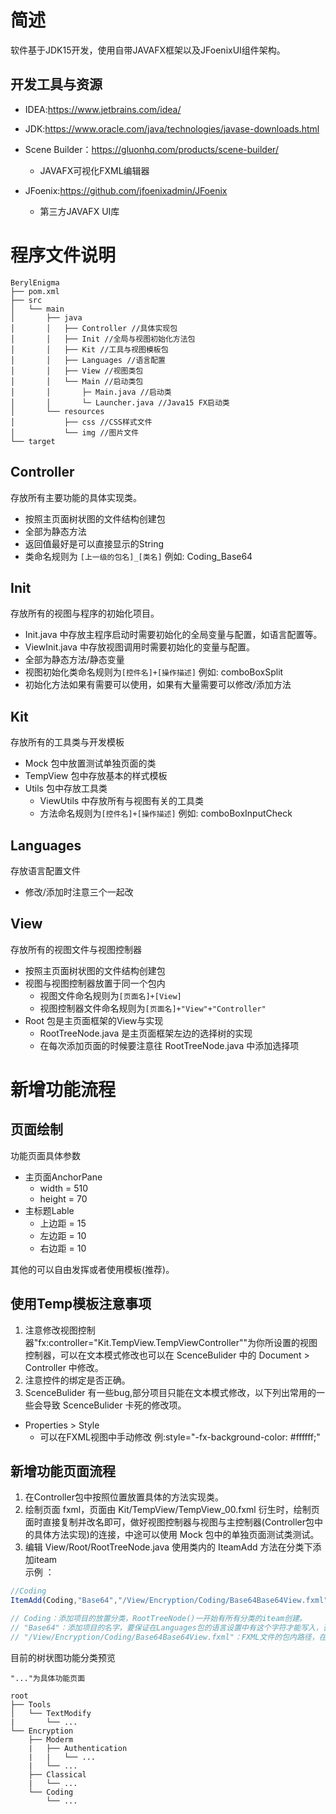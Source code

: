 # 简述
软件基于JDK15开发，使用自带JAVAFX框架以及JFoenixUI组件架构。

## 开发工具与资源
- IDEA:https://www.jetbrains.com/idea/

- JDK:https://www.oracle.com/java/technologies/javase-downloads.html

- Scene Builder：https://gluonhq.com/products/scene-builder/
  - JAVAFX可视化FXML编辑器

- JFoenix:https://github.com/jfoenixadmin/JFoenix
  - 第三方JAVAFX UI库

# 程序文件说明
```
BerylEnigma
├── pom.xml
├── src
│   └── main
│       ├── java
│       │   ├── Controller //具体实现包
│       │   ├── Init //全局与视图初始化方法包
│       │   ├── Kit //工具与视图模板包
│       │   ├── Languages //语言配置
│       │   ├── View //视图类包
│       │   └── Main //启动类包
│       │       ├─ Main.java //启动类
│       │       └─ Launcher.java //Java15 FX启动类
│       └── resources
│           ├── css //CSS样式文件
│           └── img //图片文件
└── target
```
## Controller
存放所有主要功能的具体实现类。

- 按照主页面树状图的文件结构创建包
- 全部为静态方法
- 返回值最好是可以直接显示的String
- 类命名规则为 `[上一级的包名]_[类名]` 例如: Coding_Base64

## Init
存放所有的视图与程序的初始化项目。

- Init.java 中存放主程序启动时需要初始化的全局变量与配置，如语言配置等。
- ViewInit.java 中存放视图调用时需要初始化的变量与配置。
- 全部为静态方法/静态变量
- 视图初始化类命名规则为`[控件名]+[操作描述]` 例如: comboBoxSplit
- 初始化方法如果有需要可以使用，如果有大量需要可以修改/添加方法

## Kit
存放所有的工具类与开发模板

- Mock 包中放置测试单独页面的类
- TempView 包中存放基本的样式模板
- Utils 包中存放工具类
  - ViewUtils 中存放所有与视图有关的工具类
  - 方法命名规则为`[控件名]+[操作描述]` 例如: comboBoxInputCheck

## Languages
存放语言配置文件

- 修改/添加时注意三个一起改

## View
存放所有的视图文件与视图控制器

- 按照主页面树状图的文件结构创建包
- 视图与视图控制器放置于同一个包内
  - 视图文件命名规则为`[页面名]+[View]`
  - 视图控制器文件命名规则为`[页面名]+"View"+"Controller"`
- Root 包是主页面框架的View与实现
  - RootTreeNode.java 是主页面框架左边的选择树的实现
  - 在每次添加页面的时候要注意往 RootTreeNode.java 中添加选择项

# 新增功能流程
## 页面绘制
功能页面具体参数
- 主页面AnchorPane
  - width = 510
  - height = 70
- 主标题Lable
  - 上边距 = 15
  - 左边距 = 10
  - 右边距 = 10

其他的可以自由发挥或者使用模板(推荐)。

## 使用Temp模板注意事项
1. 注意修改视图控制器"fx:controller="Kit.TempView.TempViewController""为你所设置的视图控制器，可以在文本模式修改也可以在 ScenceBulider 中的 Document > Controller 中修改。
2. 注意控件的绑定是否正确。
3. ScenceBulider 有一些bug,部分项目只能在文本模式修改，以下列出常用的一些会导致 ScenceBulider 卡死的修改项。
- Properties > Style
  - 可以在FXML视图中手动修改 例:style="-fx-background-color: #ffffff;"

## 新增功能页面流程
1. 在Controller包中按照位置放置具体的方法实现类。
2. 绘制页面 fxml，页面由 Kit/TempView/TempView_00.fxml 衍生时，绘制页面时直接复制并改名即可，做好视图控制器与视图与主控制器(Controller包中的具体方法实现)的连接，中途可以使用 Mock 包中的单独页面测试类测试。
3. 编辑 View/Root/RootTreeNode.java 使用类内的 IteamAdd 方法在分类下添加iteam  
 示例 ： 
```js
//Coding
ItemAdd(Coding,"Base64","/View/Encryption/Coding/Base64Base64View.fxml");

// Coding：添加项目的放置分类，RootTreeNode()一开始有所有分类的iteam创建。
// "Base64"：添加项目的名字，要保证在Languages包的语言设置中有这个字符才能写入，否则不能正常多国语言转换。
// "/View/Encryption/Coding/Base64Base64View.fxml"：FXML文件的包内路径，在界面切换时会使用并读取。
```

目前的树状图功能分类预览
```
"..."为具体功能页面

root
├── Tools
│   └── TextModify
|       └── ...
└── Encryption
    ├── Moderm
    |   ├── Authentication
    |   |   └── ...
    |   └── ...
    ├── Classical
    |   └── ...
    └── Coding
        └── ...
```